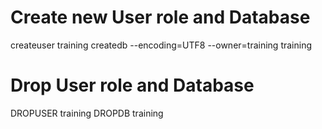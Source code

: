 # Create new User role and Database
createuser training
createdb --encoding=UTF8 --owner=training training

# Drop User role and Database
DROPUSER training
DROPDB training
